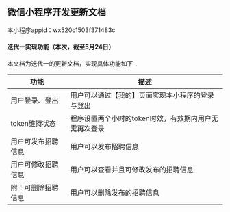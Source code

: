 ## 微信小程序开发更新文档

本小程序appid：wx520c1503f371483c

#### 迭代一实现功能（本次，截至5月24日）

本文档为迭代一的更新文档，实现具体功能如下：

| 功能               | 描述                                                  |
| ------------------ | ----------------------------------------------------- |
| 用户登录、登出     | 用户可以通过【我的】页面实现本小程序的登录与登出      |
| token维持状态      | 程序设置两个小时的token时效，有效期内用户无需再次登录 |
| 用户可发布招聘信息 | 用户可以发布招聘信息                                  |
| 用户可修改招聘信息 | 用户可以查看并且可修改发布的招聘信息                  |
| 附：可删除招聘信息 | 用户可以删除发布的招聘信息                            |

